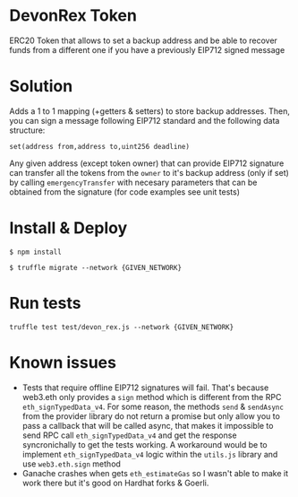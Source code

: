 # DevonRex Token

ERC20 Token that allows to set a backup address and be able to recover funds from a different one if you have a previously EIP712 signed message

# Solution

Adds a 1 to 1 mapping (+getters & setters) to store backup addresses. Then, you can sign a message following EIP712 standard and the following data structure:

`set(address from,address to,uint256 deadline)`

Any given address (except token owner) that can provide EIP712 signature can transfer all the tokens from the `owner` to it's backup address (only if set) by calling `emergencyTransfer` with necesary parameters that can be obtained from the signature (for code examples see unit tests)

# Install & Deploy

`$ npm install`

`$ truffle migrate --network {GIVEN_NETWORK}`

# Run tests

`truffle test test/devon_rex.js --network {GIVEN_NETWORK}`

# Known issues

* Tests that require offline EIP712 signatures will fail. That's because web3.eth only provides a `sign` method which is different from the RPC `eth_signTypedData_v4`. For some reason, the methods `send` & `sendAsync` from the provider library do not return a promise but only allow you to pass a callback that will be called async, that makes it impossible to send RPC call `eth_signTypedData_v4` and get the response syncronichally to get the tests working. A workaround would be to implement `eth_signTypedData_v4` logic within the `utils.js` library and use `web3.eth.sign` method
* Ganache crashes when gets `eth_estimateGas` so I wasn't able to make it work there but it's good on Hardhat forks & Goerli.